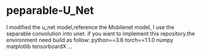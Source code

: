 # peparable-U_Net
I modified the u_net model,reference the Mobilenet model, I use the separable convolution into unet.
if you want to implement this repository.the environment need build as follow:
python==3.6
torch==1.1.0
numpy
matplotlib
tensorboardX
...
